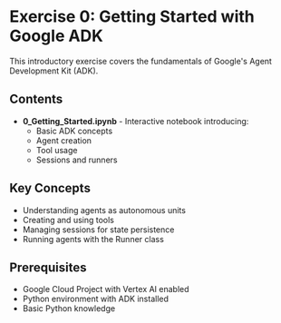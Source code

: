 # Exercise 0: Getting Started with Google ADK

This introductory exercise covers the fundamentals of Google's Agent Development Kit (ADK).

## Contents

- **0_Getting_Started.ipynb** - Interactive notebook introducing:
  - Basic ADK concepts
  - Agent creation
  - Tool usage
  - Sessions and runners

## Key Concepts

- Understanding agents as autonomous units
- Creating and using tools
- Managing sessions for state persistence
- Running agents with the Runner class

## Prerequisites

- Google Cloud Project with Vertex AI enabled
- Python environment with ADK installed
- Basic Python knowledge